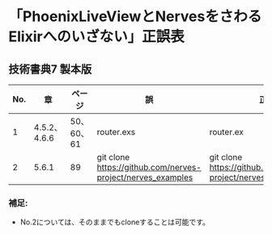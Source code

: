 # 「PhoenixLiveViewとNervesをさわるElixirへのいざない」正誤表

## 技術書典7 製本版

| No. | 章 | ページ | 誤 | 正 |
| - | - | - |-|-|
|1|4.5.2、4.6.6|50、60、61|router.exs|router.ex|
|2|5.6.1|89|git clone https://github.com/nerves-project/nerves_examples|git clone https://github.com/nerves-project/nerves_examples.git|

### 補足:

* No.2については、そのままでもcloneすることは可能です。
